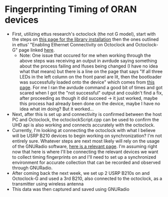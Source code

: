 # Fingerprinting Timing of ORAN devices

- First, utilizing ettus research's octoclock (the not G model), start with the steps on [this page for the library installation](https://files.ettus.com/manual/page_install.html) then the ones outlined in ettus' "Enabling Ethernet Connectivity on Octoclock and Octoclock-G" page linked [here](https://kb.ettus.com/Enabling_Ethernet_Connectivity_on_Octoclock_and_Octoclock-G).
  - Note: One issue that occured for me when working through the above steps was receiving an output in avrdude saying something about the process failing and lfuses being changed (I have no idea what that means) but there is a line on the page that says "If all three LEDs in the left column on the front panel are lit, then the bootloader was successfully loaded onto the device" which comes from [this page](https://files.ettus.com/manual/page_octoclock.html). For me I ran the avrdude command a good bit of times and got scared when I got the "not successful" output and couldn't find a fix, after proceeding as though it did succeed -> it just worked, maybe this process had already been done on the device, maybe I have no idea what im doing? But it worked...
 - Next, after this is set up and connectivity is confirmed between the host PC and Octoclock, the octoclockScript.cpp can be used to confirm the UHD api is also working and connects accurately with the octoclock.
 - Currently, I'm looking at connecting the octoclock with what I believe will be USRP B210 devices to begin working on synchronization? I'm not entirely sure. Whatever steps are next most likely will rely on the usage of the GNURadio software, [here is a relevant page](https://wiki.gnuradio.org/index.php?title=B200-B205mini_FM_Receiver). I'm assuming right now that here is where I'll be connecting the relevant devices we want to collect timing fingerprints on and I'll need to set up a synchronized environment for accurate collection that can be recorded and observed through GNURadio.
 - After coming back the next week, we set up 2 USRP B210s on and Octoclock-G and used a 3rd B210, also connected to the octoclock, as a transmitter using wireless antenna
 - This data was then captured and saved using GNURadio
